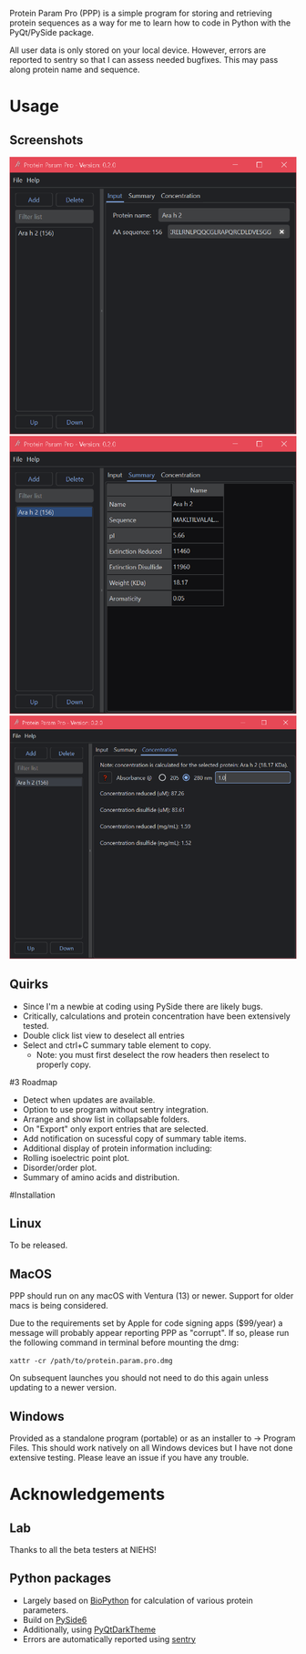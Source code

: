 Protein Param Pro (PPP) is a simple program for storing and retrieving protein sequences as a way for me to learn how to code in Python with the PyQt/PySide package.

All user data is only stored on your local device. However, errors are reported to sentry so that I can assess needed bugfixes. This may pass along protein name and sequence.

# Usage

## Screenshots
![Input](/screenshots/Protein_Input.PNG)
![Summary](/screenshots/Protein_Summary.PNG)
![Concentration](/screenshots/Protein_Concentration.PNG)

## Quirks
* Since I'm a newbie at coding using PySide there are likely bugs.
* Critically, calculations and protein concentration have been extensively tested.
* Double click list view to deselect all entries
* Select and ctrl+C summary table element to copy.
  * Note: you must first deselect the row headers then reselect to properly copy.

#3 Roadmap
* Detect when updates are available.
* Option to use program without sentry integration.
* Arrange and show list in collapsable folders.
* On "Export" only export entries that are selected.
* Add notification on sucessful copy of summary table items.
* Additional display of protein information including:
 * Rolling isoelectric point plot.
 * Disorder/order plot.
 * Summary of amino acids and distribution.

#Installation

## Linux
To be released.

## MacOS
PPP should run on any macOS with Ventura (13) or newer. Support for older macs is being considered.

Due to the requirements set by Apple for code signing apps ($99/year) a message will probably appear reporting PPP as "corrupt".
If so, please run the following command in terminal before mounting the dmg:

`xattr -cr /path/to/protein.param.pro.dmg`

On subsequent launches you should not need to do this again unless updating to a newer version.

## Windows
Provided as a standalone program (portable) or as an installer to -> Program Files.
This should work natively on all Windows devices but I have not done extensive testing. Please leave an issue if you have any trouble.

# Acknowledgements

## Lab
Thanks to all the beta testers at NIEHS!

## Python packages
* Largely based on [BioPython](https://biopython.org/) for calculation of various protein parameters.
* Build on [PySide6](https://doc.qt.io/qtforpython-6/)
* Additionally, using [PyQtDarkTheme](https://pypi.org/project/pyqtdarktheme/)
* Errors are automatically reported using [sentry](https://sentry.io)
